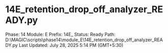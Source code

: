 # 14E_retention_drop_off_analyzer_READY.py

Phase: 14
Module: E
Prefix: 14E_
Status: Ready
Path: D:\MAGIC\scripts\phase14\module_E\14E_retention_drop_off_analyzer_READY.py
Last Updated: July 28, 2025 5:14 PM (GMT+5:30)